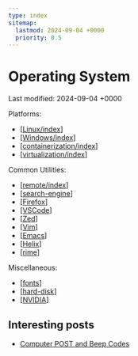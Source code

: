 ```yaml
---
type: index
sitemap:
  lastmod: 2024-09-04 +0000
  priority: 0.5
---
```


# Operating System

Last modified: 2024-09-04 +0000

Platforms:

- [[Linux/index]]
- [[Windows/index]]
- [[containerization/index]]
- [[virtualization/index]]

Common Utilities:

- [[remote/index]]
- [[search-engine]]
- [[Firefox]]
- [[VSCode]]
- [[Zed]]
- [[Vim]]
- [[Emacs]]
- [[Helix]]
- [[rime]]

Miscellaneous:

- [[fonts]]
- [[hard-disk]]
- [[NVIDIA]]

## Interesting posts

- [Computer POST and Beep Codes](https://www.computerhope.com/beep.htm)

[//begin]: # "Autogenerated link references for markdown compatibility"
[Linux/index]: Linux/index.md "Linux"
[Windows/index]: Windows/index.md "Windows"
[containerization/index]: containerization/index.md "Containerization"
[virtualization/index]: virtualization/index.md "Virtualization"
[remote/index]: remote/index.md "Remote Access"
[search-engine]: search-engine.md "Search Engine"
[Firefox]: Firefox.md "Firefox"
[VSCode]: VSCode.md "Visual Studio Code"
[Zed]: Zed.md "Zed Editor"
[Vim]: Vim.md "Vim & Neovim"
[Emacs]: Emacs.md "Emacs"
[Helix]: Helix.md "Helix"
[rime]: rime.md "RIME | 中州韻輸入法引擎"
[fonts]: fonts.md "Fonts"
[hard-disk]: hard-disk.md "Hard Disk Manipulation"
[NVIDIA]: NVIDIA.md "NVIDIA Devices"
[//end]: # "Autogenerated link references"
